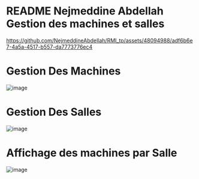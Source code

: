# README Nejmeddine Abdellah  Gestion des machines et salles

https://github.com/NejmeddineAbdellah/RMI_tp/assets/48094988/adf6b6e7-4a5a-4517-b557-da7773776ec4

# Gestion Des Machines

![image](https://github.com/NejmeddineAbdellah/RMI_tp/assets/48094988/6dc3155d-5a7e-4256-8135-c781d1b85845)

# Gestion Des Salles

![image](https://github.com/NejmeddineAbdellah/RMI_tp/assets/48094988/6061f39c-8a9b-4cf8-a23e-2812e90317a2)

# Affichage des machines par Salle

![image](https://github.com/NejmeddineAbdellah/RMI_tp/assets/48094988/93066231-2210-441c-83d0-d07252683f19)
